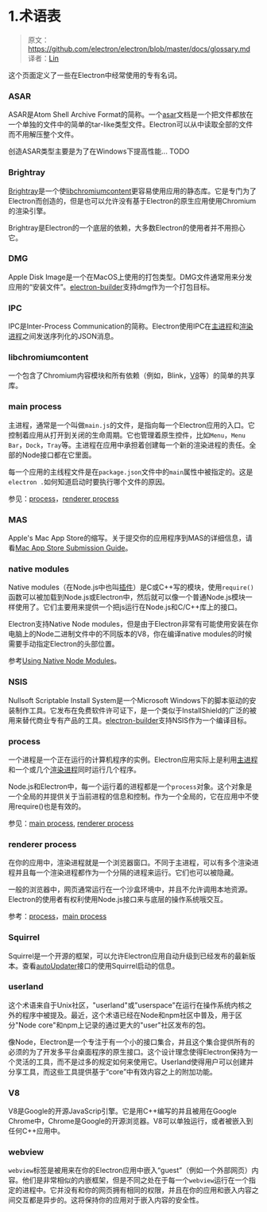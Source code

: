 # 1.术语表

> 原文：https://github.com/electron/electron/blob/master/docs/glossary.md    
译者：[Lin](https://github.com/ShmilyLin)   

这个页面定义了一些在Electron中经常使用的专有名词。

<h3 id="ASAR">ASAR</h3>

ASAR是Atom Shell Archive Format的简称。一个[asar](https://github.com/electron/asar)文档是一个把文件都放在一个单独的文件中的简单的tar-like类型文件。Electron可以从中读取全部的文件而不用解压整个文件。

创造ASAR类型主要是为了在Windows下提高性能... TODO

<h3 id="Brightray">Brightray</h3>

[Brightray](https://github.com/electron/brightray)是一个使[libchromiumcontent](#libchromiumcontent)更容易使用应用的静态库。它是专门为了Electron而创造的，但是也可以允许没有基于Electron的原生应用使用Chromium的渲染引擎。   

Brightray是Electron的一个底层的依赖，大多数Electron的使用者并不用担心它。

<h3 id="DMG">DMG</h3>

Apple Disk Image是一个在MacOS上使用的打包类型。DMG文件通常用来分发应用的“安装文件”。[electron-builder](https://github.com/electron-userland/electron-builder)支持dmg作为一个打包目标。

<h3 id="IPC">IPC</h3>

IPC是Inter-Process Communication的简称。Electron使用IPC在[主进程](#main-process)和[渲染进程](#renderer-process)之间发送序列化的JSON消息。

<h3 id="libchromiumcontent">libchromiumcontent</h3>

一个包含了Chromium内容模块和所有依赖（例如，Blink，[V8](#v8)等）的简单的共享库。

<h3 id="main-process">main process</h3>

主进程，通常是一个叫做`main.js`的文件，是指向每一个Electron应用的入口。它控制着应用从打开到关闭的生命周期。它也管理着原生控件，比如`Menu`，`Menu Bar`，`Dock`，`Tray`等。主进程在应用中承担着创建每一个新的渲染进程的责任。全部的Node接口都在它里面。

每一个应用的主线程文件是在`package.json`文件中的`main`属性中被指定的。这是`electron .`如何知道启动时要执行哪个文件的原因。

参见：[process](#process)，[renderer process](#renderer-process)

<h3 id="MAS">MAS</h3>

Apple's Mac App Store的缩写。关于提交你的应用程序到MAS的详细信息，请看[Mac App Store Submission Guide](./mac-app-store-submission-guide.html)。

<h3 id="native-modules">native modules</h3>

Native modules（在Node.js中也叫[插件](https://nodejs.org/api/addons.html)）是C或C++写的模块，使用`require()`函数可以被加载到Node.js或Electron中，然后就可以像一个普通Node.js模块一样使用了。它们主要用来提供一个把js运行在Node.js和C/C++库上的接口。

Electron支持Native Node modules，但是由于Electron非常有可能使用安装在你电脑上的Node二进制文件中的不同版本的V8，你在编译native modules的时候需要手动指定Electron的头部位置。

参考[Using Native Node Modules](./using-native-node-modules.html)。

<h3 id="NSIS">NSIS</h3>

Nullsoft Scriptable Install System是一个Microsoft Windows下的脚本驱动的安装制作工具。它发布在免费软件许可证下，是一个类似于InstallShield的广泛的被用来替代商业专有产品的工具。[electron-builder](https://github.com/electron-userland/electron-builder)支持NSIS作为一个编译目标。

<h3 id="process">process</h3>

一个进程是一个正在运行的计算机程序的实例。Electron应用实际上是利用[主进程](#main-process)和一个或几个[渲染进程](#renderer-process)同时运行几个程序。

Node.js和Electron中，每一个运行着的进程都是一个`process`对象。这个对象是一个全局的并提供关于当前进程的信息和控制。作为一个全局的，它在应用中不使用require()也是有效的。

参见：[main process](#main-process), [renderer process](#renderer-process)

<h3 id="renderer-process">renderer process</h3>

在你的应用中，渲染进程就是一个浏览器窗口。不同于主进程，可以有多个渲染进程并且每一个渲染进程都作为一个分隔的进程来运行。它们也可以被隐藏。

一般的浏览器中，网页通常运行在一个沙盒环境中，并且不允许调用本地资源。Electron的使用者有权利使用Node.js接口来与底层的操作系统哦交互。

参考：[process](#process)，[main process](#main-process)

<h3 id="squirrel">Squirrel</h3>

Squirrel是一个开源的框架，可以允许Electron应用自动升级到已经发布的最新版本。查看[autoUpdater](../APIs/main/autoUpdater.html)接口的使用Squirrel启动的信息。

<h3 id="userland">userland</h3>

这个术语来自于Unix社区，"userland"或"userspace"在运行在操作系统内核之外的程序中被提及。最近，这个术语已经在Node和npm社区中普及，用于区分"Node core"和npm上记录的通过更大的"user"社区发布的包。

像Node，Electron是一个专注于有一个小的接口集合，并且这个集合提供所有的必须的为了开发多平台桌面程序的原生接口。这个设计理念使得Electron保持为一个灵活的工具，而不是过多的规定如何来使用它。Userland使得用户可以创建并分享工具，而这些工具提供基于“core”中有效内容之上的附加功能。

<h3 id="v8">V8</h3>

V8是Google的开源JavaScrip引擎。它是用C++编写的并且被用在Google Chrome中，Chrome是Google的开源浏览器。V8可以单独运行，或者被嵌入到任何C++应用中。

<h3 id="webview">webview</h3>

`webview`标签是被用来在你的Electron应用中嵌入“guest”（例如一个外部网页）内容。他们是非常相似的内嵌框架，但是不同之处在于每一个`webview`运行在一个指定的进程中。它并没有和你的网页拥有相同的权限，并且在你的应用和嵌入内容之间交互都是异步的。这将保持你的应用对于嵌入内容的安全性。

